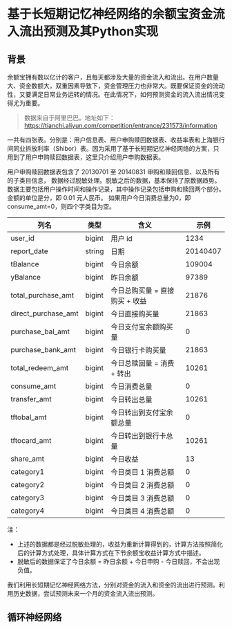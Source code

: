 # 基于长短期记忆神经网络的余额宝资金流入流出预测及其Python实现

## 背景
余额宝拥有数以亿计的客户，且每天都涉及大量的资金流入和流出。在用户数量大、资金数额大，双重因素导致下，资金管理压力也非常大。既要保证资金的流动性，又要满足日常业务运转的情况。在此情况下，如何预测资金的流入流出情况变得尤为重要。

> 数据来自于阿里巴巴。地址如下：
> https://tianchi.aliyun.com/competition/entrance/231573/information

一共有四张表。分别是：用户信息表、用户申购赎回数据表、收益率表和上海银行间同业拆放利率（Shibor）表。因为采用了基于长短期记忆神经网络的方案，只用到了用户申购赎回数据表，这里只介绍用户申购数据表。

用户申购赎回数据表包含了 20130701 至 20140831 申购和赎回信息、以及所有的子类目信息， 数据经过脱敏处理。脱敏之后的数据，基本保持了原数据趋势。数据主要包括用户操作时间和操作记录，其中操作记录包括申购和赎回两个部分。金额的单位是分，即 0.01 元人民币。 如果用户今日消费总量为0，即consume_amt=0，则四个字类目为空。

| 列名 | 类型 | 含义 | 示例 |
| --- | --- | --- | --- |
| user_id | bigint | 用户 id | 1234 |
| report_date | string | 日期 |20140407 |
| tBalance | bigint | 今日余额 | 109004 |
| yBalance | bigint | 昨日余额 | 97389 |
| total_purchase_amt | bigint | 今日总购买量 = 直接购买 + 收益 | 21876 |
| direct_purchase_amt | bigint | 今日直接购买量 | 21863 |
| purchase_bal_amt | bigint | 今日支付宝余额购买量 | 0 |
| purchase_bank_amt | bigint | 今日银行卡购买量 | 21863 |
| total_redeem_amt | bigint | 今日总赎回量 = 消费 + 转出 | 10261 |
| consume_amt | bigint | 今日消费总量 | 0 |
| transfer_amt | bigint | 今日转出总量 | 10261 |
| tftobal_amt | bigint | 今日转出到支付宝余额总量 | 0|
| tftocard_amt | bigint | 今日转出到银行卡总量 | 10261 |
| share_amt | bigint | 今日收益 | 13 |
| category1 | bigint | 今日类目 1 消费总额 | 0|
| category2 | bigint | 今日类目 2 消费总额 | 0|
| category3 | bigint | 今日类目 3 消费总额 | 0|
| category4 | bigint | 今日类目 4 消费总额 | 0|

注：
* 上述的数据都是经过脱敏处理的，收益为重新计算得到的，计算方法按照简化后的计算方式处理，具体计算方式在下节余额宝收益计算方式中描述。
* 脱敏后的数据保证了今日余额 = 昨日余额 + 今日申购 - 今日赎回，不会出现负值。

我们利用长短期记忆神经网络方法，分别对资金的流入和资金的流出进行预测。利用历史数据，尝试预测未来一个月的资金流入流出预测。

## 循环神经网络
